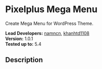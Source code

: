 # Pixelplus Mega Menu
Create Mega Menu for WordPress Theme.

**Lead Developers:**
[namncn](https://github.com/namncn), [khanhtd1108](https://github.com/khanhtd1108)  
**Version:** 1.0.1  
**Tested up to:** 5.4

## Description ##

